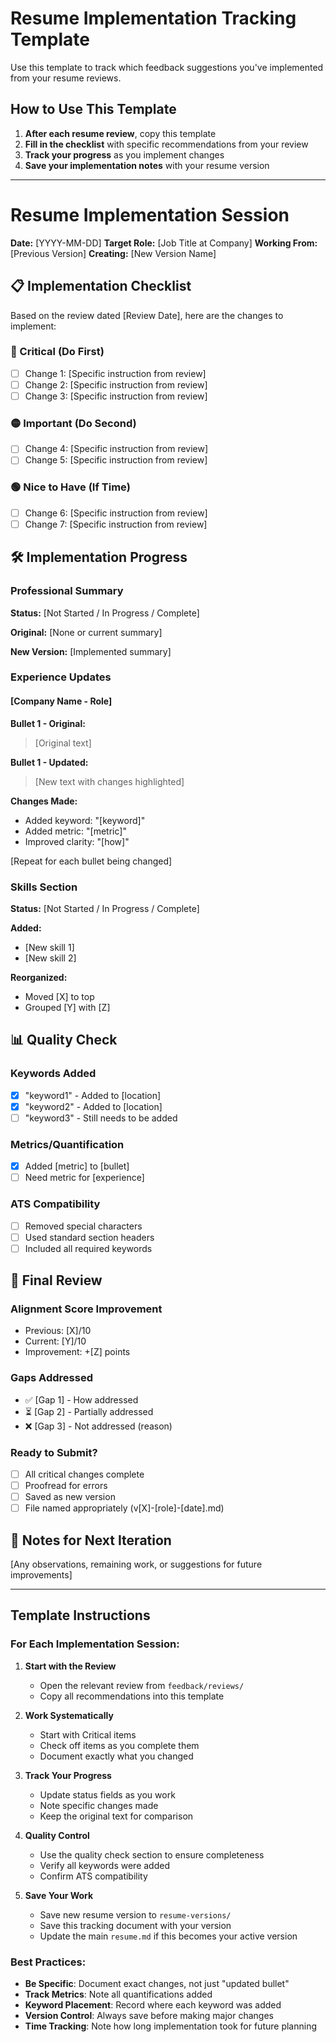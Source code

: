 # Resume Implementation Tracking Template

Use this template to track which feedback suggestions you've implemented from your resume reviews.

## How to Use This Template

1. **After each resume review**, copy this template
2. **Fill in the checklist** with specific recommendations from your review
3. **Track your progress** as you implement changes
4. **Save your implementation notes** with your resume version

---

# Resume Implementation Session

**Date:** [YYYY-MM-DD]
**Target Role:** [Job Title at Company]
**Working From:** [Previous Version]
**Creating:** [New Version Name]

## 📋 Implementation Checklist

Based on the review dated [Review Date], here are the changes to implement:

### 🔴 Critical (Do First)
- [ ] Change 1: [Specific instruction from review]
- [ ] Change 2: [Specific instruction from review]
- [ ] Change 3: [Specific instruction from review]

### 🟡 Important (Do Second)
- [ ] Change 4: [Specific instruction from review]
- [ ] Change 5: [Specific instruction from review]

### 🟢 Nice to Have (If Time)
- [ ] Change 6: [Specific instruction from review]
- [ ] Change 7: [Specific instruction from review]

## 🛠️ Implementation Progress

### Professional Summary
**Status:** [Not Started / In Progress / Complete]

**Original:**
[None or current summary]

**New Version:**
[Implemented summary]

### Experience Updates

#### [Company Name - Role]
**Bullet 1 - Original:**
> [Original text]

**Bullet 1 - Updated:**
> [New text with changes highlighted]

**Changes Made:**
- Added keyword: "[keyword]"
- Added metric: "[metric]"
- Improved clarity: "[how]"

[Repeat for each bullet being changed]

### Skills Section
**Status:** [Not Started / In Progress / Complete]

**Added:**
- [New skill 1]
- [New skill 2]

**Reorganized:**
- Moved [X] to top
- Grouped [Y] with [Z]

## 📊 Quality Check

### Keywords Added
- [x] "keyword1" - Added to [location]
- [x] "keyword2" - Added to [location]
- [ ] "keyword3" - Still needs to be added

### Metrics/Quantification
- [x] Added [metric] to [bullet]
- [ ] Need metric for [experience]

### ATS Compatibility
- [ ] Removed special characters
- [ ] Used standard section headers
- [ ] Included all required keywords

## 🎯 Final Review

### Alignment Score Improvement
- Previous: [X]/10
- Current: [Y]/10
- Improvement: +[Z] points

### Gaps Addressed
- ✅ [Gap 1] - How addressed
- ⏳ [Gap 2] - Partially addressed
- ❌ [Gap 3] - Not addressed (reason)

### Ready to Submit?
- [ ] All critical changes complete
- [ ] Proofread for errors
- [ ] Saved as new version
- [ ] File named appropriately (v[X]-[role]-[date].md)

## 📝 Notes for Next Iteration
[Any observations, remaining work, or suggestions for future improvements]

---

## Template Instructions

### For Each Implementation Session:

1. **Start with the Review**
   - Open the relevant review from `feedback/reviews/`
   - Copy all recommendations into this template

2. **Work Systematically**
   - Start with Critical items
   - Check off items as you complete them
   - Document exactly what you changed

3. **Track Your Progress**
   - Update status fields as you work
   - Note specific changes made
   - Keep the original text for comparison

4. **Quality Control**
   - Use the quality check section to ensure completeness
   - Verify all keywords were added
   - Confirm ATS compatibility

5. **Save Your Work**
   - Save new resume version to `resume-versions/`
   - Save this tracking document with your version
   - Update the main `resume.md` if this becomes your active version

### Best Practices:

- **Be Specific**: Document exact changes, not just "updated bullet"
- **Track Metrics**: Note all quantifications added
- **Keyword Placement**: Record where each keyword was added
- **Version Control**: Always save before making major changes
- **Time Tracking**: Note how long implementation took for future planning